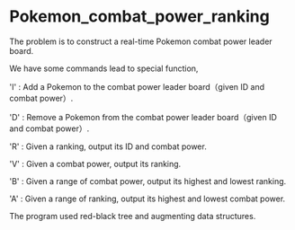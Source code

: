 # Pokemon_combat_power_ranking

The problem is to construct a real-time Pokemon combat power leader board.

We have some commands lead to special function, 

'I' : 
Add a Pokemon to the combat power leader board（given ID and combat power）.

'D' : 
Remove a Pokemon from the combat power leader board（given ID and combat power）.

'R' : 
Given a ranking, output its ID and combat power.

'V' : 
Given a combat power, output its ranking.

'B' : 
Given a range of combat power, output its highest and lowest ranking.

'A' : 
Given a range of ranking, output its highest and lowest combat power.

The program used red-black tree and augmenting data structures.
